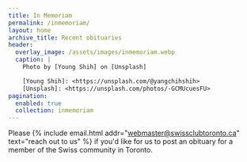 ```yaml
---
title: In Memoriam
permalink: /inmemoriam/
layout: home
archive_title: Recent obituaries
header:
  overlay_image: /assets/images/inmemoriam.webp
  caption: |
    Photo by [Young Shih] on [Unsplash]

    [Young Shih]: <https://unsplash.com/@yangchihshih>
    [Unsplash]: <https://unsplash.com/photos/-GCMUcuesFU>
pagination:
  enabled: true
  collection: inmemoriam
---
```


Please {% include email.html addr="webmaster@swissclubtoronto.ca" text="reach
out to us" %} if you'd like for us to post an obituary for a member of the
Swiss community in Toronto.
